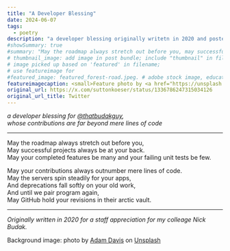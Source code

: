 ```yaml
---
title: "A Developer Blessing"
date: 2024-06-07
tags:
  - poetry
description: "a developer blessing originally writetn in 2020 and posted on twitter"
#showSummary: true
#summary: "May the roadmap always stretch out before you, may successful projects always be at your back"
# thumbnail_image: add image in post bundle; include "thumbnail" in filename
# image picked up based on 'featured' in filename;
# use featureimage for 
#featured_image: featured_forest-road.jpeg. # adobe stock image, education license
featureimagecaption: <small>Feature photo by <a href="https://unsplash.com/@adamcdav?utm_content=creditCopyText&utm_medium=referral&utm_source=unsplash">Adam Davis</a> on <a href="https://unsplash.com/photos/an-empty-road-with-trees-and-mountains-in-the-background-RCKpJiocpjY?utm_content=creditCopyText&utm_medium=referral&utm_source=unsplash">Unsplash</a></small>
original_url: https://x.com/suttonkoeser/status/1336786247315034126
original_url_title: Twitter
---
```


*a developer blessing for [@thatbudakguy](https://twitter.com/thatbudakguy),  
whose contributions are far beyond mere lines of code*

* * * 

May the roadmap always stretch out before you,  
May successful projects always be at your back.  
May your completed features be many and your failing unit tests be few.  

May your contributions always outnumber mere lines of code.  
May the servers spin steadily for your apps,  
And deprecations fall softly on your old work,  
And until we pair program again,   
May GitHub hold your revisions in their arctic vault.


* * *

*Originally written in 2020 for a staff appreciation for my colleage Nick Budak.*

<p class="pt-4 text-xs text-neutral-700 dark:text-neutral-400">Background image: photo by <a href="https://unsplash.com/@adamcdav?utm_content=creditCopyText&utm_medium=referral&utm_source=unsplash">Adam Davis</a> on <a href="https://unsplash.com/photos/an-empty-road-with-trees-and-mountains-in-the-background-RCKpJiocpjY?utm_content=creditCopyText&utm_medium=referral&utm_source=unsplash">Unsplash</a></p>
  

